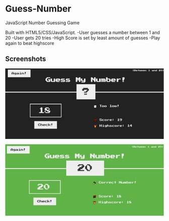 # Guess-Number
JavaScript Number Guessing Game

Built with HTML5/CSS/JavaScript.
-User guesses a number between 1 and 20
-User gets 20 tries
-High Score is set by least amount of guesses
-Play again to beat highscore
## Screenshots

![Running Program Screenshot](./screenshot1.png)

![Running Program Screenshot](./screenshot2.png)

